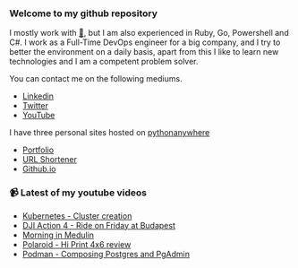 ### Welcome to my github repository

I mostly work with [:snake:](https://www.python.org/), but I am also experienced in Ruby, Go, Powershell and C#. I work as a Full-Time DevOps engineer for a big company, and I try to better the environment on a daily basis, apart from this I like to learn new technologies and I am a competent problem solver.

You can contact me on the following mediums.
- [Linkedin](https://www.linkedin.com/in/r3ap3rpy)
- [Twitter](https://twitter.com/r3ap3rpy)
- [YouTube](https://www.youtube.com/channel/UC1qkMXH8d2I9DDAtBSeEHqg)

I have three personal sites hosted on [pythonanywhere](https://www.pythonanywhere.com/)
- [Portfolio](http://r3ap3rpy.pythonanywhere.com/)
- [URL Shortener](http://shortenpy.pythonanywhere.com/)
- [Github.io](https://r3ap3rpy.github.io/)

### :video_camera: Latest of my youtube videos
<!-- YOUTUBE:START -->
- [Kubernetes - Cluster creation](https://www.youtube.com/watch?v=uhripPSH-1Q)
- [DJI Action 4 - Ride on Friday at Budapest](https://www.youtube.com/watch?v=eZ0Iw2swH64)
- [Morning in Medulin](https://www.youtube.com/watch?v=2lU_SeZVOzU)
- [Polaroid - Hi Print 4x6 review](https://www.youtube.com/watch?v=OqMP4QC9BFU)
- [Podman - Composing Postgres and PgAdmin](https://www.youtube.com/watch?v=rMbUKd3YYXo)
<!-- YOUTUBE:END -->

